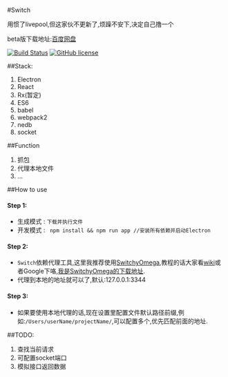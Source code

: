 #Switch

用惯了livepool,但这家伙不更新了,烦躁不安下,决定自己撸一个

beta版下载地址:[百度网盘](https://pan.baidu.com/s/1dEBFbOl)

[![Build Status](https://travis-ci.org/l3ve/Switch.svg?branch=master)](https://travis-ci.org/l3ve/Switch)
[![GitHub license](https://img.shields.io/badge/license-MIT-blue.svg)](https://raw.githubusercontent.com/l3ve/Switch/master/LICENSE.md)


##Stack:
1. Electron
2. React
3. Rx(暂定)
4. ES6
5. babel
6. webpack2
7. nedb
8. socket

##Function
1. 抓包
2. 代理本地文件
3. ...

##How to use

#### Step 1:
* 生成模式 : `下载并执行文件`
* 开发模式 : ` npm install && npm run app //安装所有依赖并启动Electron`

#### Step 2:
* `Switch`依赖代理工具,这里我推荐使用[SwitchyOmega](https://github.com/FelisCatus/SwitchyOmega),教程的话大家看[wiki](https://github.com/FelisCatus/SwitchyOmega/wiki)或者Google下咯,[我是SwitchyOmega的下载地址](https://github.com/FelisCatus/SwitchyOmega/releases).
* 代理到本地的地址就可以了,默认:127.0.0.1:3344

#### Step 3:
* 如果要使用本地代理的话,现在设置里配置文件默认路径前缀,例如:`/Users/userName/projectName/`,可以配置多个,优先匹配前面的地址.

##TODO:
1. 查找当前请求
2. 可配置socket端口
3. 模拟接口返回数据

